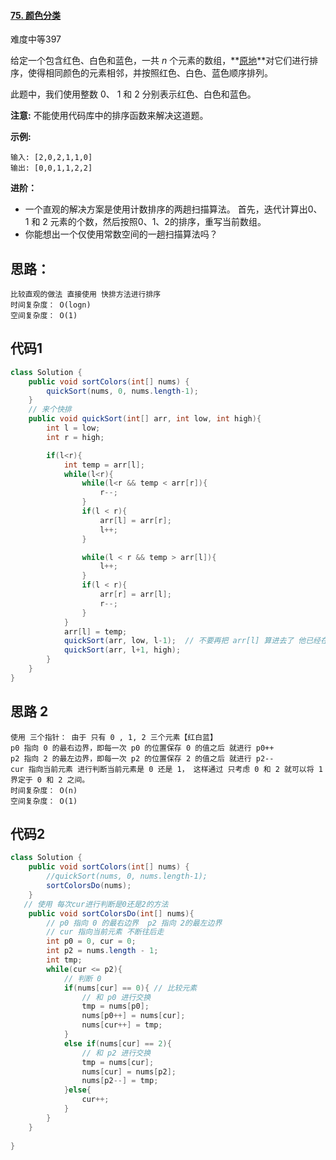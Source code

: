 #### [75. 颜色分类](https://leetcode-cn.com/problems/sort-colors/)

难度中等397

给定一个包含红色、白色和蓝色，一共 *n* 个元素的数组，**[原地](https://baike.baidu.com/item/原地算法)**对它们进行排序，使得相同颜色的元素相邻，并按照红色、白色、蓝色顺序排列。

此题中，我们使用整数 0、 1 和 2 分别表示红色、白色和蓝色。

**注意:**
不能使用代码库中的排序函数来解决这道题。

**示例:**

```
输入: [2,0,2,1,1,0]
输出: [0,0,1,1,2,2]
```

**进阶：**

- 一个直观的解决方案是使用计数排序的两趟扫描算法。
  首先，迭代计算出0、1 和 2 元素的个数，然后按照0、1、2的排序，重写当前数组。
- 你能想出一个仅使用常数空间的一趟扫描算法吗？

## 思路：

```
比较直观的做法 直接使用 快排方法进行排序
时间复杂度： O(logn)
空间复杂度： O(1)
```

## 代码1

```java
class Solution {
    public void sortColors(int[] nums) {
        quickSort(nums, 0, nums.length-1);
    }
    // 来个快排
    public void quickSort(int[] arr, int low, int high){
        int l = low;
        int r = high;

        if(l<r){
            int temp = arr[l];
            while(l<r){
                while(l<r && temp < arr[r]){
                    r--;
                }
                if(l < r){
                    arr[l] = arr[r];
                    l++;
                }

                while(l < r && temp > arr[l]){
                    l++;
                }
                if(l < r){
                    arr[r] = arr[l];
                    r--;
                }
            }
            arr[l] = temp;
            quickSort(arr, low, l-1);  // 不要再把 arr[l] 算进去了 他已经在这次运算中 成为一个 中枢 不再参与运算
            quickSort(arr, l+1, high);
        }
    }
}
```



## 思路 2

```
使用 三个指针： 由于 只有 0 , 1, 2 三个元素【红白蓝】 
p0 指向 0 的最右边界，即每一次 p0 的位置保存 0 的值之后 就进行 p0++
p2 指向 2 的最左边界，即每一次 p2 的位置保存 2 的值之后 就进行 p2--
cur 指向当前元素 进行判断当前元素是 0 还是 1， 这样通过 只考虑 0 和 2 就可以将 1 界定于 0 和 2 之间。
时间复杂度： O(n)
空间复杂度： O(1)
```

## 代码2

```java
class Solution {
    public void sortColors(int[] nums) {
        //quickSort(nums, 0, nums.length-1);
        sortColorsDo(nums);
    }
   // 使用 每次cur进行判断是0还是2的方法 
    public void sortColorsDo(int[] nums){
        // p0 指向 0 的最右边界  p2 指向 2的最左边界
        // cur 指向当前元素 不断往后走
        int p0 = 0, cur = 0;
        int p2 = nums.length - 1;
        int tmp;
        while(cur <= p2){
            // 判断 0
            if(nums[cur] == 0){ // 比较元素
                // 和 p0 进行交换
                tmp = nums[p0];
                nums[p0++] = nums[cur];
                nums[cur++] = tmp;
            }
            else if(nums[cur] == 2){
                // 和 p2 进行交换
                tmp = nums[cur];
                nums[cur] = nums[p2];
                nums[p2--] = tmp;
            }else{
                cur++;
            }
        }
    }
   
}
```

